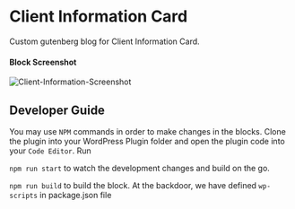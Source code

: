 # Client Information Card

Custom gutenberg blog for Client Information Card.

#### Block Screenshot
<img src="https://i.ibb.co/c3dgbKP/Client-Information-Screenshot.png" alt="Client-Information-Screenshot" />

## Developer Guide
You may use `NPM` commands in order to make changes in the blocks.
Clone the plugin into your WordPress Plugin folder and open the plugin code into your `Code Editor`.
Run

```npm run start```
to watch the development changes and build on the go.

```npm run build```
to build the block. At the backdoor, we have defined `wp-scripts` in package.json file